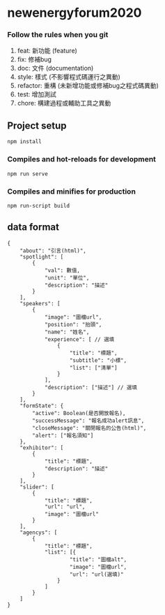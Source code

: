 # newenergyforum2020
 
 ### Follow the rules when you git
  1. feat: 新功能 (feature)
  2. fix: 修補bug
  3. doc: 文件 (documentation)
  4. style: 樣式 (不影響程式碼運行之異動)
  5. refactor: 重構 (未新增功能或修補bug之程式碼異動)
  6. test: 增加測試
  7. chore: 構建過程或輔助工具之異動


## Project setup
```
npm install
```

### Compiles and hot-reloads for development
```
npm run serve
```

### Compiles and minifies for production
```
npm run-script build
```
## data format
```
{
    "about": "引言(html)",
    "spotlight": [
        {
            "val": 數值,
            "unit": "單位",
            "description": "描述"
        }
    ],
    "speakers": [
        {
            "image": "圖檔url",
            "position": "抬頭",
            "name": "姓名",
            "experience": [ // 選填
                {
                    "title": "標題",
                    "subtitle": "小標",
                    "list": ["清單"]
                }
            ],
            "description": ["描述"] // 選填
        }
    ],
    "formState": {
        "active": Boolean(是否開放報名),
        "successMessage": "報名成功alert訊息",
        "closeMessage": "關閉報名的公告(html)",
        "alert": ["報名須知"]
    },
    "exhibitor": [
        {
            "title": "標題",
            "description": "描述"
        }
    ],
    "slider": [
        {
            "title": "標題",
            "url": "url",
            "image": "圖檔url"
        }
    ],
    "agencys": [
        {
            "title": "標題",
            "list": [{
                    "title": "圖檔alt",
                    "image": "圖檔url",
                    "url": "url(選填)"
                }
            ]
        }
    ]
}
```